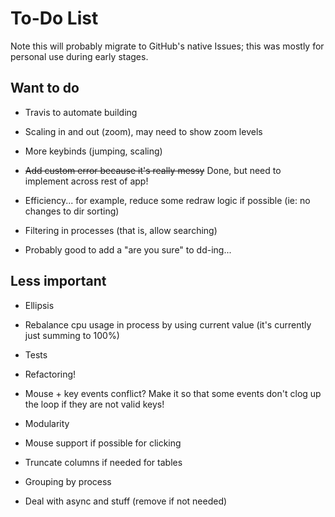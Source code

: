 # To-Do List

Note this will probably migrate to GitHub's native Issues; this was mostly for personal use during early stages.

## Want to do

- Travis to automate building

- Scaling in and out (zoom), may need to show zoom levels

- More keybinds (jumping, scaling)

- ~~Add custom error because it's really messy~~ Done, but need to implement across rest of app!

- Efficiency... for example, reduce some redraw logic if possible (ie: no changes to dir sorting)

- Filtering in processes (that is, allow searching)

- Probably good to add a "are you sure" to dd-ing...

## Less important

- Ellipsis

- Rebalance cpu usage in process by using current value (it's currently just summing to 100%)

- Tests

- Refactoring!

- Mouse + key events conflict? Make it so that some events don't clog up the loop if they are not valid keys!

- Modularity

- Mouse support if possible for clicking

- Truncate columns if needed for tables

- Grouping by process

- Deal with async and stuff (remove if not needed)
